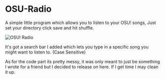 # OSU-Radio

A simple little program which allows you to listen to your OSU! songs, Just set your directory click save and hit shuffle.

![OSU! Radio](https://cdn.discordapp.com/attachments/254129658809810944/746350823252033617/unknown.png)

It's got a search bar I added which lets you type in a specific song you might want to listen to. (Case Sensitive)

As for the code part its pretty messy, it was only meant to just be something I wrote for a friend but I decided to release on here. If I get time I may clean it up.
